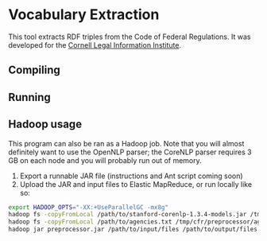 Vocabulary Extraction
=====================

This tool extracts RDF triples from the Code of Federal Regulations. It was developed for the [Cornell Legal Information Institute](http://www.law.cornell.edu).

Compiling
---------


Running
-------

Hadoop usage
------------

This program can also be ran as a Hadoop job. Note that you will almost definitely want to use the OpenNLP parser; the CoreNLP parser requires 3 GB on each node and you will probably run out of memory.

1. Export a runnable JAR file (instructions and Ant script coming soon)
2. Upload the JAR and input files to Elastic MapReduce, or run locally like so:

```bash
export HADOOP_OPTS="-XX:+UseParallelGC -mx8g"
hadoop fs -copyFromLocal /path/to/stanford-corenlp-1.3.4-models.jar /tmp/cfr/preprocessor/models.jar
hadoop fs -copyFromLocal /path/to/agencies.txt /tmp/cfr/preprocessor/agencies.txt
hadoop jar preprocessor.jar /path/to/input/files /path/to/output/files -agencies /tmp/cfr/preprocessor/agencies.txt -resolvePronouns
```
